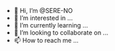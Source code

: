 - 👋 Hi, I’m @SERE-NO
- 👀 I’m interested in ...
- 🌱 I’m currently learning ...
- 💞️ I’m looking to collaborate on ...
- 📫 How to reach me ...

<!---
SERE-NO/SERE-NO is a ✨ special ✨ repository because its `README.md` (this file) appears on your GitHub profile.
You can click the Preview link to take a look at your changes.
--->
